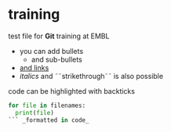 # training
test file for **Git** training at EMBL

<!--HTML comment-->

- you can add bullets
  - and sub-bullets
- [and links](https://bio-it.embl.de)
- *italics* and ˜˜strikethrough˜˜ is also possible

code can be highlighted with backticks
```Python
for file in filenames:
  print(file)
``` _formatted in code_


